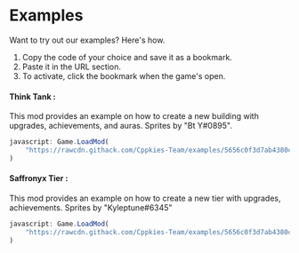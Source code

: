 # Examples

Want to try out our examples? Here's how.

1. Copy the code of your choice and save it as a bookmark.
2. Paste it in the URL section.
3. To activate, click the bookmark when the game's open.

#### Think Tank :

This mod provides an example on how to create a new building with upgrades, achievements, and auras. Sprites by "Bt Y#0895".

```js
javascript: Game.LoadMod(
	"https://rawcdn.githack.com/Cppkies-Team/examples/5656c0f3d7ab4380c537049e762b46e220ff8a47/dist/ThinkTank.js"
)
```

#### Saffronyx Tier :

This mod provides an example on how to create a new tier with upgrades, achievements. Sprites by "Kyleptune#6345"

```js
javascript: Game.LoadMod(
	"https://rawcdn.githack.com/Cppkies-Team/examples/5656c0f3d7ab4380c537049e762b46e220ff8a47/dist/SaffronyxTier.js"
)
```
